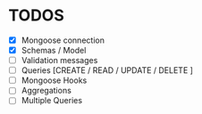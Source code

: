 # TODOS
+ [x] Mongoose connection
+ [x] Schemas / Model
+ [ ] Validation messages
+ [ ] Queries [CREATE / READ / UPDATE / DELETE ]
+ [ ] Mongoose Hooks
+ [ ] Aggregations
+ [ ] Multiple Queries
